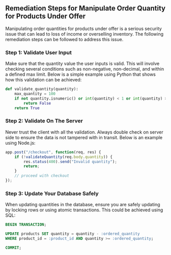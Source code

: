 

## Remediation Steps for Manipulate Order Quantity for Products Under Offer

Manipulating order quantities for products under offer is a serious security issue that can lead to loss of income or overselling inventory. The following remediation steps can be followed to address this issue.

### Step 1: Validate User Input

Make sure that the quantity value the user inputs is valid. This will involve checking several conditions such as non-negative, non-decimal, and within a defined max limit. Below is a simple example using Python that shows how this validation can be achieved:

```python
def validate_quantity(quantity):
    max_quantity = 100
    if not quantity.isnumeric() or int(quantity) < 1 or int(quantity) > max_quantity:
        return False
    return True
```

### Step 2: Validate On The Server

Never trust the client with all the validation. Always double check on server side to ensure the data is not tampered with in transit. Below is an example using Node.js:

```javascript
app.post("/checkout", function(req, res) {
    if (!validateQuantity(req.body.quantity)) {
        res.status(400).send("Invalid quantity");
        return;
    }
    // proceed with checkout
});
```

### Step 3: Update Your Database Safely

When updating quantities in the database, ensure you are safely updating by locking rows or using atomic transactions. This could be achieved using SQL:

```sql
BEGIN TRANSACTION;

UPDATE products SET quantity = quantity - :ordered_quantity 
WHERE product_id = :product_id AND quantity >= :ordered_quantity;

COMMIT;
```